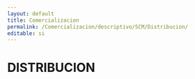 ```yaml
---
layout: default
title: Comercializacion
permalink: /Comercializacion/descriptivo/SCM/Distribucion/
editable: si
---
```


# DISTRIBUCION

